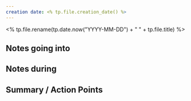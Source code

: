 ```yaml
---
creation date: <% tp.file.creation_date() %>
---
```

<% tp.file.rename(tp.date.now("YYYY-MM-DD") + " " + tp.file.title) %>

## Notes going into


## Notes during


## Summary / Action Points
